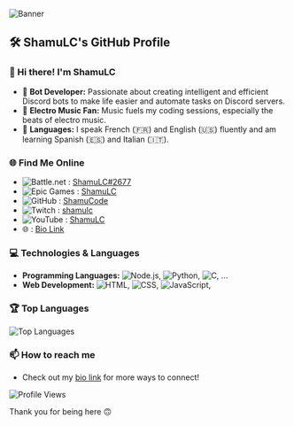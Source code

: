 ![Banner](https://lh3.googleusercontent.com/fife/ALs6j_FL0rviflzH5YQO-tGY7sLElX6wyzAJ9D05LqHoT1laswlU4-o4Alll80IWg7RyW2klRc796a5ZeR6TC7jAFH-kK3WjvEGt7cLvXdR2C1JFlFS0zwiXtCn9LUv5S2jijqriDTmAr0bynp_klNY4bxGYoOEqLt8xT9zjMvke1nYV-Y0sgJb9qmWQruTF1N6Kri2QKKRSESl87jiz0onKgBB3x8ubAj565IsE-AplacgiJltmfPyMCyG0gSmbaFULQCdCIhACQFvlnwitxB1HNn2dPktu4ZfES0WXPjGACfDDB2T7fTRO1HsOEvo26W4j8Hx_4OmkuBMlAHPeRwqtf3jWeHyYrbGXqtCKz_gGeuiGYuvuSZPAJsXVNSi_XfumpUWxZ0hH2NRXSKWkRTFT7uzoVvL3_7roDENgwmhDjjQz9ZJIDrW1pqHlne0ksomhARfdG3Pr9Cj1pun86N0j_i7_C7tU50HXRH6FBtw6Gc5PeeaJiuVbrizhIyN6fASvgm4EDI4BPrlYdUZlb7GFfOg0ooHKgZMWUtkGnyl2WwGVJVUM4-SDUMTqD_kCFP3TAMz4SpJgQrKLTkM2xQfMJLEm7TT4Je46bVNusuaGesZcXnjUK7v_QStEHUW6ObWQIMUGyvKqdy92BE4UfwL7l_kKCtqR_CBOxhH2onurRLrF_MbwDPWgxOOKiH1L_rvPfpQvEf41s20Wlo4c282C4gf0FOgU6HS4NGHGKb3YyoipCO3OEb_mSCUaMpoq1mevvcwTqkgVrLSRlkxedDYZSxPVWDMD0B1NVCelhIJ4OwRgVkT6BOnCU6uBE4PdNizGl88EDTofkrqHjOnRczKsEK3_Fb19F8jA737fiSN_8xKzsPerckeXRmeQRSfZ0Xehid_nOHatf0AsYnsxe2XTcarJxHfVp9r7Xqnc8WO-UtnPh2dz7gqS1RQYAFyDlOCccPeRAZuSGIxQfZX7ID_xaMJI-Qgps7cyMHUSpONd9jlp4AaqCIwo05BYZPmXejZwwKUHUaYyBxx-G06ylUuyM--pOn4-o9XVlrgCg3U8nWWcH9UgmWW4FsFmOcBXsxVHpDMFySrDE6NtXQqrW-kAfFzmqE9iKf57c-tFihZYwx3kfRYiGCN3FIafJt0Z9Ur9ZQgHcW8DWB4ioZ19pSh_3BADWRlKLe_Wm0XG0tFBmlUblnsyQb4XzahgNcuYj_vo4DA2prCUm_8BrAj1E_tCLRTPYE9rHa-gNTIGq4u46oDPq50BS99V5jZgbO9xcVQ7t5JYn3sA6esdRb8KyCyV6CjI7n0MEuKVT6G9LmCggu4kGkyusNO4oSKECe5F2bydokqI34M7KxjuyeQDOWarqvsNZdSLjFCiip3ilCnhDhrxBqBJ2NJC8zG4XzwfdEfEPdnjm9kDNEP6Pyhy5PD75tPp1toPhq89B4gBlL5FPRQXSsSdouUJ4q7BEjqrAFH_TwGgOADctWoObK_p0YtuuvQJxn9a2tXfmtEvIe4jZhYAI167yIc1tFaXf0Nx9J4J29N9ht_twjaPKN7tE4WzD12s6lRU1vfKVbumy2wx0ulSbdjoYH-vJWhU_39f1-hmCD9viB5aTeAP1ggETbQi6RJG2QyCJ5r1O6R9jIe6DccSgyzW7uetdEIX=w5120-h2426)

## 🛠 ShamuLC's GitHub Profile

### 👋 Hi there! I'm ShamuLC

- 🤖 **Bot Developer:** Passionate about creating intelligent and efficient Discord bots to make life easier and automate tasks on Discord servers.
- 📀 **Electro Music Fan:** Music fuels my coding sessions, especially the beats of electro music.
- 👅 **Languages:** I speak French (🇫🇷) and English (🇺🇸) fluently and am learning Spanish (🇪🇸) and Italian (🇮🇹).

### 🌐 Find Me Online
- ![Battle.net](https://img.shields.io/badge/Battle.net-00CCFF?style=flat-square&logo=battle.net&logoColor=white) : [ShamuLC#2677](https://overwatch.blizzard.com/fr-fr/career/c156ad87a65db8e0bba620a7%7C453acfef6ec8c47c893ec74259daeebe/)
- ![Epic Games](https://img.shields.io/badge/Epic%20Games-313131?style=flat-square&logo=epic-games&logoColor=white) : [ShamuLC]()
- ![GitHub](https://img.shields.io/badge/GitHub-181717?style=flat-square&logo=github&logoColor=white) : [ShamuCode](https://github.com/ShamuCode)
- ![Twitch](https://img.shields.io/badge/Twitch-9146FF?style=flat-square&logo=twitch&logoColor=white) : [shamulc](https://www.twitch.tv/shamulc)
- ![YouTube](https://img.shields.io/badge/YouTube-FF0000?style=flat-square&logo=youtube&logoColor=white) : [ShamuLC](https://www.youtube.com/channel/UCQhgD0NOsXxp4f4VYToQ8_Q)
- 🌐 : [Bio Link](https://shamulc.bio.link/)

### 💻 Technologies & Languages
- **Programming Languages:** ![Node.js](https://img.shields.io/badge/Node.js-339933?style=flat-square&logo=node.js&logoColor=white), ![Python](https://img.shields.io/badge/Python-3776AB?style=flat-square&logo=python&logoColor=white), ![C](https://img.shields.io/badge/C-00599C?style=flat-square&logo=c&logoColor=white), ...
- **Web Development:** ![HTML](https://img.shields.io/badge/HTML-E34F26?style=flat-square&logo=html5&logoColor=white), ![CSS](https://img.shields.io/badge/CSS-1572B6?style=flat-square&logo=css3&logoColor=white), ![JavaScript](https://img.shields.io/badge/JavaScript-F7DF1E?style=flat-square&logo=javascript&logoColor=black),

<!--
### 📈 GitHub Stats
![ShamuCode's GitHub stats](https://github-readme-stats.vercel.app/api?username=ShamuCode&show_icons=true&theme=radical)
-->
### 🏆 Top Languages
![Top Languages](https://github-readme-stats.vercel.app/api/top-langs/?username=ShamuCode&layout=compact&theme=radical)

<!--
### 🚀 Projects
- **BotProject:** An intelligent bot for task automation.
- **MusicApp:** A web app for streaming and sharing electro music.
- **MultiLingualApp:** An app that supports multiple languages for a global audience.
-->
### 📫 How to reach me
- Check out my [bio link](https://shamulc.bio.link/) for more ways to connect!

![Profile Views](https://komarev.com/ghpvc/?username=ShamuCode&style=flat-square)

Thank you for being here 🙃
